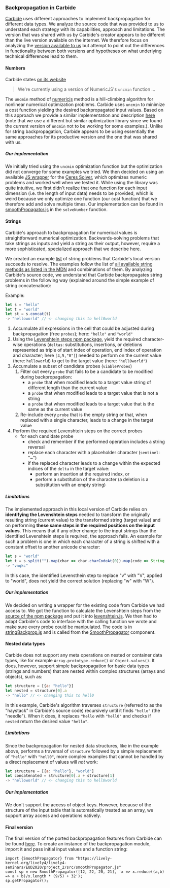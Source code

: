### Backpropagation in Carbide

[Carbide](https://alpha.trycarbide.com/) uses different approaches to implement backpropagation for different data types.
We analyze the source code that was provided to us to understand each strategy with its capabilities, approach and limitations. The version that was shared with us by Carbide's creator appears to be different than the live version available on the internet. We therefore focus on analyzing the [version available to us](https://github.com/antimatter15/carbide) but attempt to point out the differences in functionality between both versions and hypotheses on what underlying technical differences lead to them. 

#### Numbers

Carbide states [on its website](https://alpha.trycarbide.com/)

> We're currently using a version of NumericJS's `uncmin` function ...

The `uncmin` method of [numericjs](https://github.com/sloisel/numeric) method is a hill-climbing algorithm for nonlinear numerical optimization problems. Carbide uses `uncmin` to minimize a cost function yielding the desired backpropagated input values. Based on this approach we provide a similar implementation and description [here](https://lively-kernel.org/lively4/lively4-seminars/EUD2020/project_2/iteration1.md) (note that we use a different but similar optimization library since we found the current version of `uncmin` not to be working for some examples.).
Unlike for string backpropagation, Carbide appears to be using essentially the same approaches for its productive version and the one that was shared with us.

##### Our implementation

We initially tried using the `uncmin` optimization function but the optimization did not converge for some examples we tried. 
We then decided on using an available [JS wrapper](https://github.com/Pterodactylus/Ceres.js) for the [Ceres Solver](https://github.com/ceres-solver/ceres-solver), which optimizes numeric problems and worked well when we tested it. While using the library was quite intuitive, we first didn't realize that one function for each input dimension (i.e. the length of input data) needs to be provided, which is weird because we only optimize one function (our cost function) that we therefore add and solve multiple times. Our implementation can be found in [smoothPropagator.js](https://lively-kernel.org/lively4/lively4-seminars/EUD2020/project_2/src/smoothPropagator.js) in the `solveNumber` function.

<script>
import {SmoothPropagator} from "https://lively-kernel.org/lively4/lively4-seminars/EUD2020/project_2/src/smoothPropagator.js"
const sp1 = new SmoothPropagator([12, 22, 20, 21], 'x => x.reduce((a,b) => a + b)/x.length * (9/5) + 32');
sp1.getPropagator();
</script>

#### Strings

Carbide's approach to backpropagation for numerical values is straightforward numerical optimization. Backwards-solving problems that take strings as inputs and yield a string as their output, however, require a more sophisticated, specialized approach that we describe here.

We created an example [list](https://gist.github.com/niconomaa/e44625040efe2c277e10b1a9d131f0fa) of string problems that Carbide's local version succeeds to resolve. The examples follow the list of [all available string methods as listed in the MDN](https://developer.mozilla.org/en-US/docs/Web/JavaScript/Reference/Global_Objects/String) and combinations of them.
By analyzing Carbide's source code, we understand that Carbide backpropagates string problems in the following way (explained around the simple example of string concatenation):

Example:

```js
let s = "hello"
let t = "world"
let st = s.concat(t)
-> "helloworld" // <- changing this to hell0world
```

1. Accumulate all expressions in the cell that could be adjusted during backpropagation (free `probes`); here: `"hello"` and `"world"`
2. Using the [Levenshtein steps npm package](https://www.npmjs.com/package/levenshtein-steps), yield the required character-wise operations (`deltas`: substitutions, insertions, or deletions represented as triple of start index of operation, end index of operation and character; here `[4,5,"0"]`) needed to perform on the current value (here: `helloworld`) to get to  the target value (here: `"hell0world"`)
3. Accumulate a subset of candidate probes (`viableProbes`)
    1. Filter out every `probe` that fails to be a candidate to be modified during backpropagation:
        - a `probe` that when modified leads to a target value string of different length than the current value
        - a `probe` that when modified leads to a target value that is not a string
        - a `probe` that when modified leads to a target value that is the same as the current value
    2. Re-include every `probe` that is the empty string or that, when replaced with a single character, leads to a change in the target value
4. Perform the required Levenshtein steps on the correct probes
     - for each candidate probe
         - check and remember if the performed operation includes a string reversal
         - replace each character with a placeholder character (`sentinel`: "~")
         - if the replaced character leads to a change within the expected indices of the `delta` in the target value:
             - perform an insertion at the required index, or
             - perform a substitution of the character (a deletion is a substitution with an empty string)
             
             
##### Limitations
The implemented approach in this local version of Carbide relies on **identifying the Levenshtein steps** needed to transform the originally resulting string (current value) to the transformed string (target value) and on performing **these same steps in the required positions on the input values**. This means that if any other change to the input strings than the identified Levenshtein steps is required, the approach fails. An example for such a problem is one in which each character of a string is shifted with a constant offset to another unicode character:

```js
let s = "world"
let t = s.split("").map(char => char.charCodeAt(0)).map(code => String.fromCharCode(code-1)).join("") // <- changing this to "Vnqkc" 
-> "vnqkc"
```

In this case, the identified Levensthein step to replace "v" with "V", applied to "world", does not yield the correct solution (replacing "w" with "W").

##### Our implementation
We decided on writing a wrapper for the existing code from Carbide we had access to. We got the function to calculate the Levenshtein steps from the [source of the npm package](https://github.com/pseudonym117/Levenshtein) and put it into [levenshtein.js](https://lively-kernel.org/lively4/lively4-seminars/EUD2020/project_2/src/levenshtein.js). We then had to adapt Carbide's code to interface with the calling function we wrote and make sure every probe could be manipulated. The code is in [stringBackprop.js](https://lively-kernel.org/lively4/lively4-seminars/EUD2020/project_2/src/stringBackprop.js) and is called from the [SmoothPropagator](https://lively-kernel.org/lively4/lively4-seminars/EUD2020/project_2/src/smoothPropagator.js) component.

<script>
import {SmoothPropagator} from "https://lively-kernel.org/lively4/lively4-seminars/EUD2020/project_2/src/smoothPropagator.js"
const sp2 = new SmoothPropagator(['Hello', 'World'], 'x => x.reduce((a,b) => a + b)');
sp2.getPropagator();
</script>
    
    
#### Nested data types

Carbide does not support any meta operations on nested or container data types, like for example `Array.prototype.reduce()` or `Object.values()`.
It does, however, support simple backpropagation for basic data types (strings and numbers) that are nested within complex structures (arrays and objects), such as:

```js
let structure = [{a: "hello"}]
let nested = structure[0].a
-> "hello" // <- changing this to hell0
```

In this example, Carbide's algorithm traverses `structure` (referred to as the "haystack" in Carbide's source code) recursively until it finds `"hello"` (the "needle").
When it does, it replaces `"hello` with `"hell0"` and checks if `nested` return the desired value `"hello"`. 

##### Limitations
Since the backpropagation for nested data structures, like in the example above, performs a traversal of `structure` followed by a simple replacement of `"hello"` with `"hell0"`, more complex examples that cannot be handled by a direct replacement of values will _not_ work:

```js
let structure = [{a: "hello"}, "world"]
let concatenated = structure[0].a + structure[1]
-> "helloworld" // <- changing this to hell0world
```

##### Our implementation
We don't support the access of object keys. However, because of the structure of the input table that is automatically treated as an array, we support array access and operations natively.


#### Final version

The final version of the ported backpropagation features from Carbide can be found [here](https://lively-kernel.org/lively4/lively4-seminars/EUD2020/project_2/src/smoothPropagator.js).
To create an instance of the backpropagation module, import it and pass initial input values and a function string:

```
import {SmoothPropagator} from "https://lively-kernel.org/lively4/lively4-seminars/EUD2020/project_2/src/smoothPropagator.js"
const sp = new SmoothPropagator([12, 22, 20, 21], 'x => x.reduce((a,b) => a + b)/x.length * (9/5) + 32');
sp.getPropagator();
```


<script>
import {SmoothPropagator} from "https://lively-kernel.org/lively4/lively4-seminars/EUD2020/project_2/src/smoothPropagator.js"
const sp3 = new SmoothPropagator([12, 22, 20, 21], 'x => x.reduce((a,b) => a + b)/x.length * (9/5) + 32');
sp3.getPropagator();
</script>



















